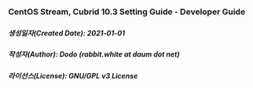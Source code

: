 ### CentOS Stream, Cubrid 10.3 Setting Guide - Developer Guide
###
##### 생성일자(Created Date): 2021-01-01
##### 작성자(Author): Dodo (rabbit.white at daum dot net)
##### 라이선스(License): GNU/GPL v3 License
